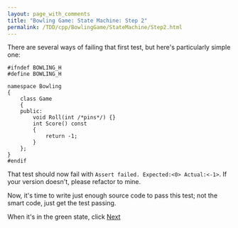 ```yaml
---
layout: page_with_comments
title: "Bowling Game: State Machine: Step 2"
permalink: /TDD/cpp/BowlingGame/StateMachine/Step2.html
---
```


There are several ways of failing that first test, but here's particularly simple one:

```
#ifndef BOWLING_H
#define BOWLING_H

namespace Bowling
{
    class Game
    {
    public:
        void Roll(int /*pins*/) {}
        int Score() const
        {
            return -1;
        }
    };
}
#endif

```

That test should now fail with ```Assert failed. Expected:<0> Actual:<-1>```. If your version doesn't, please refactor to mine.

Now, it's time to write just enough source code to pass this test; not the smart code, just get the test passing.

When it's in the green state, click [Next](Step3.html)
